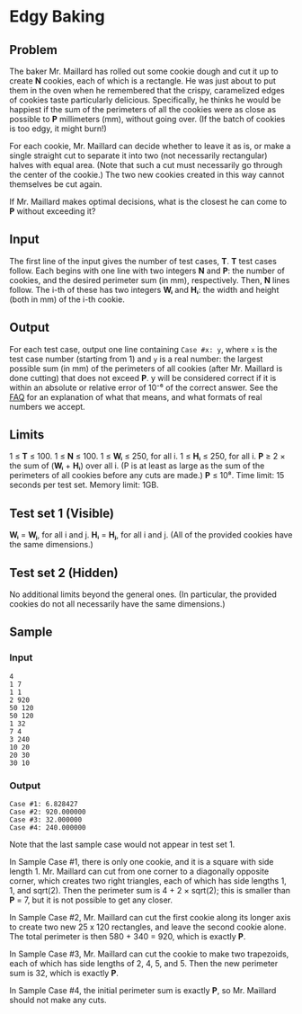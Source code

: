 # Edgy Baking
## Problem
The baker Mr. Maillard has rolled out some cookie dough and cut it up to create
**N** cookies, each of which is a rectangle. He was just about to put them in
the oven when he remembered that the crispy, caramelized edges of cookies taste
particularly delicious. Specifically, he thinks he would be happiest if the sum
of the perimeters of all the cookies were as close as possible to **P**
millimeters (mm), without going over. (If the batch of cookies is too edgy, it
might burn!)

For each cookie, Mr. Maillard can decide whether to leave it as is, or make a
single straight cut to separate it into two (not necessarily rectangular)
halves with equal area. (Note that such a cut must necessarily go through the
center of the cookie.) The two new cookies created in this way cannot
themselves be cut again.

If Mr. Maillard makes optimal decisions, what is the closest he can come to
**P** without exceeding it?

## Input
The first line of the input gives the number of test cases, **T**. **T** test
cases follow. Each begins with one line with two integers **N** and **P**: the
number of cookies, and the desired perimeter sum (in mm), respectively. Then,
**N** lines follow. The i-th of these has two integers **Wᵢ** and **Hᵢ**: the
width and height (both in mm) of the i-th cookie.

## Output
For each test case, output one line containing `Case #x: y`, where `x` is the
test case number (starting from 1) and `y` is a real number: the largest
possible sum (in mm) of the perimeters of all cookies (after Mr. Maillard is
done cutting) that does not exceed **P**. y will be considered correct if it is
within an absolute or relative error of 10⁻⁶ of the correct answer. See the
[FAQ](https://codejam.withgoogle.com/codejam/resources/faq#real-number-behavior)
for an explanation of what that means, and what formats of real numbers we
accept.

## Limits
1 ≤ **T** ≤ 100.
1 ≤ **N** ≤ 100.
1 ≤ **Wᵢ** ≤ 250, for all i.
1 ≤ **Hᵢ** ≤ 250, for all i.
**P** ≥ 2 × the sum of (**Wᵢ** + **Hᵢ**) over all i. (P is at least as large as
the sum of the perimeters of all cookies before any cuts are made.)
**P** ≤ 10⁸.
Time limit: 15 seconds per test set.
Memory limit: 1GB.

## Test set 1 (Visible)
**Wᵢ** = **Wⱼ**, for all i and j.
**Hᵢ** = **Hⱼ**, for all i and j.
(All of the provided cookies have the same dimensions.)

## Test set 2 (Hidden)
No additional limits beyond the general ones. (In particular, the provided
cookies do not all necessarily have the same dimensions.)

## Sample
### Input
```
4
1 7
1 1
2 920
50 120
50 120
1 32
7 4
3 240
10 20
20 30
30 10
```

### Output
```
Case #1: 6.828427
Case #2: 920.000000
Case #3: 32.000000
Case #4: 240.000000
```

Note that the last sample case would not appear in test set 1.

In Sample Case #1, there is only one cookie, and it is a square with side
length 1. Mr. Maillard can cut from one corner to a diagonally opposite corner,
which creates two right triangles, each of which has side lengths 1, 1, and
sqrt(2). Then the perimeter sum is 4 + 2 × sqrt(2); this is smaller than **P**
= 7, but it is not possible to get any closer.

In Sample Case #2, Mr. Maillard can cut the first cookie along its longer axis
to create two new 25 x 120 rectangles, and leave the second cookie alone. The
total perimeter is then 580 + 340 = 920, which is exactly **P**.

In Sample Case #3, Mr. Maillard can cut the cookie to make two trapezoids, each
of which has side lengths of 2, 4, 5, and 5. Then the new perimeter sum is 32,
which is exactly **P**.

In Sample Case #4, the initial perimeter sum is exactly **P**, so Mr. Maillard
should not make any cuts.
